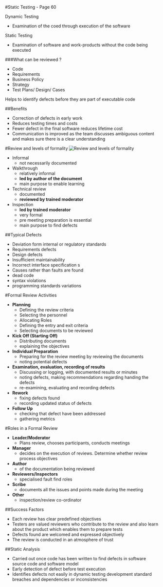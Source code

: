 #Static Testing - Page 60

Dynamic Testing 

* Examination of the coed through execution of the software 

Static Testing

* Examination of software and work-products without the code being executed 

###What can be reviewed ?

* Code 
* Requirements 
* Business Policy 
* Strategy
* Test Plans/ Design/ Cases

Helps to identify defects before they are part of executable code 

##Benefits 

* Correction of defects in early work 
* Reduces testing times and costs
* Fewer defect in the final software reduces lifetime cost 
* Communication is improved as the team discusses ambiguous content and makes sure there is a clear understanding 

#Review and levels of formality
![Review and levels of formality](http://www.softwaretestinggenius.com/photos/ISBF30.JPG)
 
 * Informal 
 	* not necessarily documented  
 * Walkthrough 
 	* relatively informal 
 	* **led by author of the document** 
 	* main purpose to enable learning 
 * Technical review 
	* documented 
	* **reviewed by trained moderator**
 * Inspection 
 	* **led by trained moderator**
 	* very formal 
 	* pre meeting preparation is essential 
 	* main purpose to find defects

##Typical Defects 

* Deviation form internal or regulatory standards 
* Requirements defects 
* Design defects 
* Insufficient maintainability 
* Incorrect interface specification s 
* Causes rather than faults are found 
* dead code 
* syntax violations 
* programming standards variations 

#Formal Review Activities  

* **Planning** 
	* Defining the review criteria 
	* Selecting the personnel
	* Allocating Roles
	* Defining the entry and exit criteria 
	* Selecting documents to be reviewed
* **Kick Off (Starting Off)**
	* Distributing documents 
	* explaining the objectives  
* **Individual Preparation**
	* Preparing for the review meeting by reviewing the documents
	* noting potential defects
* **Examination, evaluation, recording of results**
	* Discussing or logging, with documented results or minutes
	* noting defects, making recommendations regarding handing the defects
	* re-examining, evaluating and recording defects 
* **Rework**
	* fixing defects found 
	* recording updated status of defects 
* **Follow Up**
	*   checking that defect have been addressed 
	*   gathering metrics 

#Roles in a Formal Review

* **Leader/Moderator** 
	* Plans review, chooses participants, conducts meetings 
* **Manager**
	* decides on the execution of reviews. Determine whether review process objectives 
* **Author**
	* of the documentation being reviewed  
* **Reviewers/Inspectors**
	* specialised fault find roles 
* **Scribe**
	* documents all the issues and points made during the meeting 
* **Other**
	* inspection/review co-ordinator  

##Success Factors 

* Each review has clear predefined objectives 
* Testers are valued reviewers who contribute to the review and also learn about the product which enables them to prepare tests 
* Defects found are welcomed and expressed objectively
* The review is conducted in an atmosphere of trust

##Static Analysis 

* Carried out once code has been written to find defects in software source code and software model 
* Early detection of defect before test execution
* Identifies defects not easily in dynamic testing development standard breaches and dependencies or inconsistencies 



